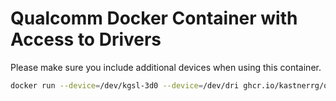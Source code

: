 # Qualcomm Docker Container with Access to Drivers

Please make sure you include additional devices when using this container.

```bash
docker run --device=/dev/kgsl-3d0 --device=/dev/dri ghcr.io/kastnerrg/qualcomm-docker-base
```